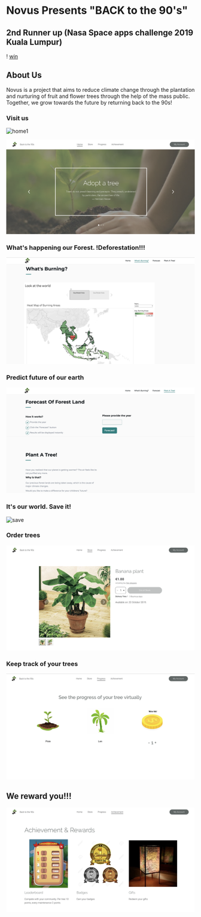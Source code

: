 
# Novus Presents "BACK to the 90's" 

## 2nd Runner up (Nasa Space apps challenge 2019 Kuala Lumpur)
! [win](win.jpeg)

## About Us
Novus is a project that aims to reduce climate change through the plantation and nurturing of fruit and flower trees through the help of the mass public. Together, we grow towards the future by returning back to the 90s!

### Visit us
![home1](demo/homepage1.png)

![home1](demo/homepage2.png)

### What's happening our Forest. !Deforestation!!!
![world](demo/world.png)

### Predict future of our earth
![predict](demo/predict.png)

### It's our world. Save it!
![save](demo/saveworld.png)

### Order trees
![order](demo/ordernow.png)

### Keep track of your trees
![track](demo/track.png)

## We reward you!!!
![achieve](demo/achievement.png)





